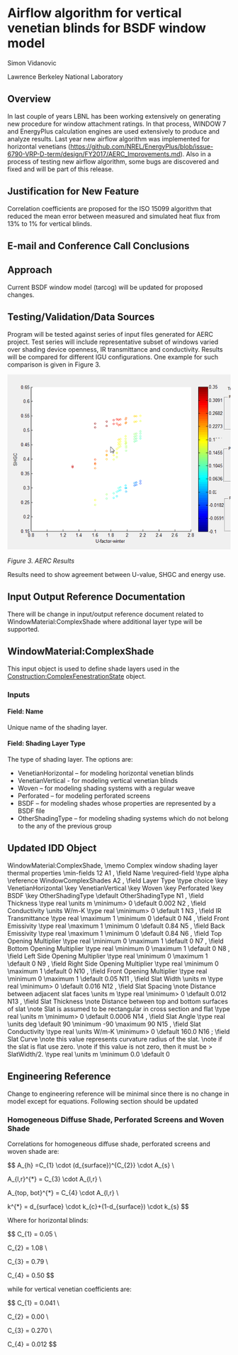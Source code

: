 # Airflow algorithm for vertical venetian blinds for BSDF window model

Simon Vidanovic

Lawrence Berkeley National Laboratory

## Overview

In last couple of years LBNL has been working extensively on generating new procedure for window attachment ratings. In that process, WINDOW 7 and EnergyPlus calculation engines are used extensively to produce and analyze results.
Last year new airflow algorithm was implemented for horizontal venetians (https://github.com/NREL/EnergyPlus/blob/issue-6790-VRP-D-term/design/FY2017/AERC_Improvements.md).
Also in a process of testing new airflow algorithm, some bugs are discovered and fixed and will be part of this release.

## Justification for New Feature

Correlation coefficients are proposed for the ISO 15099 algorithm that reduced the mean error between measured and simulated heat flux from 13% to 1% for vertical blinds.

## E-mail and Conference Call Conclusions

## Approach

Current BSDF window model (tarcog) will be updated for proposed changes.

## Testing/Validation/Data Sources

Program will be tested against series of input files generated for AERC project. Test series will include representative subset of windows varied over shading device openness, IR transmittance and conductivity. Results will be compared for different IGU configurations. One example for such comparison is given in Figure 3.

![](VerticalVenetian_Figures/VerticalVenetian_Results.png)

*Figure 3. AERC Results*

Results need to show agreement between U-value, SHGC and energy use.

## Input Output Reference Documentation

There will be change in input/output reference document related to WindowMaterial:ComplexShade where additional layer type will be supported.

## WindowMaterial:ComplexShade 

This input object is used to define shade layers used in the [Construction:ComplexFenestrationState](https://bigladdersoftware.com/epx/docs/8-7/input-output-reference/group-surface-construction-elements.html#constructioncomplexfenestrationstate) object.

### Inputs 

#### Field: Name 

Unique name of the shading layer.

#### Field: Shading Layer Type 

The type of shading layer. The options are:

- VenetianHorizontal – for modeling horizontal venetian blinds
- VenetianVertical - for modeling vertical venetian blinds
- Woven – for modeling shading systems with a regular weave
- Perforated – for modeling perforated screens
- BSDF – for modeling shades whose properties are represented by a BSDF file
- OtherShadingType – for modeling shading systems which do not belong to the any of the previous group

## Updated IDD Object

WindowMaterial:ComplexShade,
    \memo Complex window shading layer thermal properties
     \min-fields 12
  A1 , \field Name
       \required-field
       \type alpha
       \reference WindowComplexShades
  A2 , \field Layer Type
       \type choice
       \key VenetianHorizontal
       \key VenetianVertical
       \key Woven
       \key Perforated
       \key BSDF
       \key OtherShadingType
       \default OtherShadingType
  N1 , \field Thickness
       \type real
       \units m
       \minimum> 0
       \default 0.002
  N2 , \field Conductivity
       \units W/m-K
       \type real
       \minimum> 0
       \default 1
  N3 , \field IR Transmittance
       \type real
       \maximum 1
       \minimum 0
       \default 0
  N4 , \field Front Emissivity
       \type real
       \maximum 1
       \minimum 0
       \default 0.84
  N5 , \field Back Emissivity
       \type real
       \maximum 1
       \minimum 0
       \default 0.84
  N6 , \field Top Opening Multiplier
       \type real
       \minimum 0
       \maximum 1
       \default 0
  N7 , \field Bottom Opening Multiplier
       \type real
       \minimum 0
       \maximum 1
       \default 0
  N8 , \field Left Side Opening Multiplier
       \type real
       \minimum 0
       \maximum 1
       \default 0
  N9 , \field Right Side Opening Multiplier
       \type real
       \minimum 0
       \maximum 1
       \default 0
 N10 , \field Front Opening Multiplier
       \type real
       \minimum 0
       \maximum 1
       \default 0.05
 N11 , \field Slat Width
       \units m
       \type real
       \minimum> 0
       \default 0.016
 N12 , \field Slat Spacing
       \note Distance between adjacent slat faces
       \units m
       \type real
       \minimum> 0
       \default 0.012
  N13 , \field Slat Thickness
       \note Distance between top and bottom surfaces of slat
       \note Slat is assumed to be rectangular in cross section and flat
       \type real
       \units m
       \minimum> 0
       \default 0.0006
  N14 , \field Slat Angle
       \type real
       \units deg
       \default 90
       \minimum -90
       \maximum 90
  N15 , \field Slat Conductivity
       \type real
       \units W/m-K
       \minimum> 0
       \default 160.0
  N16 ; \field Slat Curve
       \note this value represents curvature radius of the slat.
       \note if the slat is flat use zero.
       \note if this value is not zero, then it must be > SlatWidth/2.
       \type real
       \units m
       \minimum 0.0
       \default 0

## Engineering Reference

Change to engineering reference will be minimal since there is no change in model except for equations. Following section should be updated

### Homogeneous Diffuse Shade, Perforated Screens and Woven Shade

Correlations for homogeneous diffuse shade, perforated screens and woven shade are:

$$
A_{h} =C_{1} \cdot (d_{surface})^{C_{2}} \cdot A_{s} \\

A_{l,r}^{*} = C_{3} \cdot A_{l,r} \\

A_{top, bot}^{*} = C_{4} \cdot A_{l,r} \\

k^{*} = d_{surface} \cdot k_{c}+(1-d_{surface}) \cdot k_{s}
$$

Where for horizontal blinds:

$$
C_{1} = 0.05 \\

C_{2} = 1.08 \\

C_{3} = 0.79 \\

C_{4} = 0.50
$$

while for vertical venetian coefficients are:

$$
C_{1} = 0.041 \\

C_{2} = 0.00 \\

C_{3} = 0.270 \\

C_{4} = 0.012
$$
